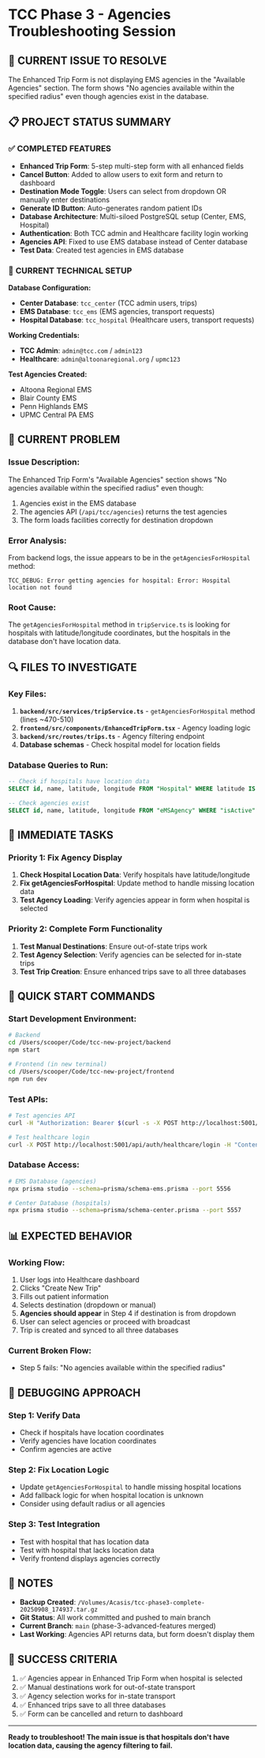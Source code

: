 # TCC Phase 3 - Agencies Troubleshooting Session

## 🎯 **CURRENT ISSUE TO RESOLVE**
The Enhanced Trip Form is not displaying EMS agencies in the "Available Agencies" section. The form shows "No agencies available within the specified radius" even though agencies exist in the database.

## 📋 **PROJECT STATUS SUMMARY**

### ✅ **COMPLETED FEATURES**
- **Enhanced Trip Form**: 5-step multi-step form with all enhanced fields
- **Cancel Button**: Added to allow users to exit form and return to dashboard
- **Destination Mode Toggle**: Users can select from dropdown OR manually enter destinations
- **Generate ID Button**: Auto-generates random patient IDs
- **Database Architecture**: Multi-siloed PostgreSQL setup (Center, EMS, Hospital)
- **Authentication**: Both TCC admin and Healthcare facility login working
- **Agencies API**: Fixed to use EMS database instead of Center database
- **Test Data**: Created test agencies in EMS database

### 🔧 **CURRENT TECHNICAL SETUP**

**Database Configuration:**
- **Center Database**: `tcc_center` (TCC admin users, trips)
- **EMS Database**: `tcc_ems` (EMS agencies, transport requests)
- **Hospital Database**: `tcc_hospital` (Healthcare users, transport requests)

**Working Credentials:**
- **TCC Admin**: `admin@tcc.com` / `admin123`
- **Healthcare**: `admin@altoonaregional.org` / `upmc123`

**Test Agencies Created:**
- Altoona Regional EMS
- Blair County EMS
- Penn Highlands EMS
- UPMC Central PA EMS

## 🐛 **CURRENT PROBLEM**

### **Issue Description:**
The Enhanced Trip Form's "Available Agencies" section shows "No agencies available within the specified radius" even though:
1. Agencies exist in the EMS database
2. The agencies API (`/api/tcc/agencies`) returns the test agencies
3. The form loads facilities correctly for destination dropdown

### **Error Analysis:**
From backend logs, the issue appears to be in the `getAgenciesForHospital` method:
```
TCC_DEBUG: Error getting agencies for hospital: Error: Hospital location not found
```

### **Root Cause:**
The `getAgenciesForHospital` method in `tripService.ts` is looking for hospitals with latitude/longitude coordinates, but the hospitals in the database don't have location data.

## 🔍 **FILES TO INVESTIGATE**

### **Key Files:**
1. **`backend/src/services/tripService.ts`** - `getAgenciesForHospital` method (lines ~470-510)
2. **`frontend/src/components/EnhancedTripForm.tsx`** - Agency loading logic
3. **`backend/src/routes/trips.ts`** - Agency filtering endpoint
4. **Database schemas** - Check hospital model for location fields

### **Database Queries to Run:**
```sql
-- Check if hospitals have location data
SELECT id, name, latitude, longitude FROM "Hospital" WHERE latitude IS NOT NULL;

-- Check agencies exist
SELECT id, name, latitude, longitude FROM "eMSAgency" WHERE "isActive" = true;
```

## 🎯 **IMMEDIATE TASKS**

### **Priority 1: Fix Agency Display**
1. **Check Hospital Location Data**: Verify hospitals have latitude/longitude
2. **Fix getAgenciesForHospital**: Update method to handle missing location data
3. **Test Agency Loading**: Verify agencies appear in form when hospital is selected

### **Priority 2: Complete Form Functionality**
1. **Test Manual Destinations**: Ensure out-of-state trips work
2. **Test Agency Selection**: Verify agencies can be selected for in-state trips
3. **Test Trip Creation**: Ensure enhanced trips save to all three databases

## 🚀 **QUICK START COMMANDS**

### **Start Development Environment:**
```bash
# Backend
cd /Users/scooper/Code/tcc-new-project/backend
npm start

# Frontend (in new terminal)
cd /Users/scooper/Code/tcc-new-project/frontend
npm run dev
```

### **Test APIs:**
```bash
# Test agencies API
curl -H "Authorization: Bearer $(curl -s -X POST http://localhost:5001/api/auth/login -H "Content-Type: application/json" -d '{"email":"admin@tcc.com","password":"admin123"}' | jq -r '.token')" http://localhost:5001/api/tcc/agencies

# Test healthcare login
curl -X POST http://localhost:5001/api/auth/healthcare/login -H "Content-Type: application/json" -d '{"email":"admin@altoonaregional.org","password":"upmc123"}'
```

### **Database Access:**
```bash
# EMS Database (agencies)
npx prisma studio --schema=prisma/schema-ems.prisma --port 5556

# Center Database (hospitals)
npx prisma studio --schema=prisma/schema-center.prisma --port 5557
```

## 📊 **EXPECTED BEHAVIOR**

### **Working Flow:**
1. User logs into Healthcare dashboard
2. Clicks "Create New Trip"
3. Fills out patient information
4. Selects destination (dropdown or manual)
5. **Agencies should appear** in Step 4 if destination is from dropdown
6. User can select agencies or proceed with broadcast
7. Trip is created and synced to all three databases

### **Current Broken Flow:**
- Step 5 fails: "No agencies available within the specified radius"

## 🔧 **DEBUGGING APPROACH**

### **Step 1: Verify Data**
- Check if hospitals have location coordinates
- Verify agencies have location coordinates
- Confirm agencies are active

### **Step 2: Fix Location Logic**
- Update `getAgenciesForHospital` to handle missing hospital locations
- Add fallback logic for when hospital location is unknown
- Consider using default radius or all agencies

### **Step 3: Test Integration**
- Test with hospital that has location data
- Test with hospital that lacks location data
- Verify frontend displays agencies correctly

## 📝 **NOTES**

- **Backup Created**: `/Volumes/Acasis/tcc-phase3-complete-20250908_174937.tar.gz`
- **Git Status**: All work committed and pushed to main branch
- **Current Branch**: `main` (phase-3-advanced-features merged)
- **Last Working**: Agencies API returns data, but form doesn't display them

## 🎯 **SUCCESS CRITERIA**

1. ✅ Agencies appear in Enhanced Trip Form when hospital is selected
2. ✅ Manual destinations work for out-of-state transport
3. ✅ Agency selection works for in-state transport
4. ✅ Enhanced trips save to all three databases
5. ✅ Form can be cancelled and return to dashboard

---

**Ready to troubleshoot! The main issue is that hospitals don't have location data, causing the agency filtering to fail.**
